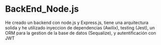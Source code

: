 # BackEnd_Node.js
 He creado un backend con node.js y Express.js, tiene una arquitectura solida y he utilizado inyeccion de dependencias (Awilix), testing (Jest), un ORM para la gestion de la base de datos (Sequalize), y autentificación con JWT
